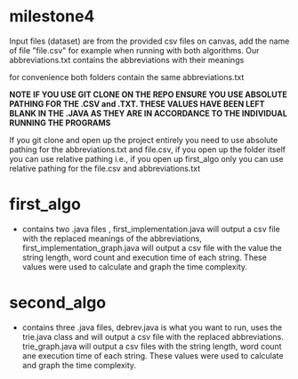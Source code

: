 # milestone4
Input files (dataset) are from the provided csv files on canvas, add the name of file "file.csv" for example when running with both algorithms. 
Our abbreviations.txt contains the abbreviations with their meanings

for convenience both folders contain the same abbreviations.txt

**NOTE** 
**IF YOU USE GIT CLONE ON THE REPO ENSURE YOU USE ABSOLUTE PATHING FOR THE .CSV and .TXT. THESE VALUES HAVE BEEN LEFT BLANK IN THE .JAVA AS THEY ARE IN ACCORDANCE TO THE INDIVIDUAL RUNNING THE PROGRAMS**


If you git clone and open up the project entirely you need to use absolute pathing for the abbreviations.txt and file.csv, if you open up the folder itself you can use relative pathing i.e., if you open up first_algo only you can use relative pathing for the file.csv and abbreviations.txt

# first_algo
- contains two .java files , first_implementation.java will output a csv file with the replaced meanings of the abbreviations, first_implementation_graph.java will output a csv file with the value the string length, word count and execution time of each string. These values were used to calculate and graph the time complexity. 

# second_algo
- contains three .java files, debrev.java is what you want to run, uses the trie.java class and will output a csv file with the replaced abbreviations. trie_graph.java will output a csv files with the string length, word count ane execution time of each string. These values were used to calculate and graph the time complexity. 
